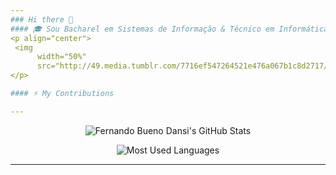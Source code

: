 ```yaml
---
### Hi there 👋
#### 🎓 Sou Bacharel em Sistemas de Informação & Técnico em Informática pelo IFES - Instituto Federal do Espírito Santo.
<p align="center">
 <img 
      width="50%" 
      src="http://49.media.tumblr.com/7716ef547264521e476a067b1c8d2717/tumblr_mevr65Tt1i1s0odt8o1_500.gif" />
</p>

#### ⚡ My Contributions

---
```

<div align="center">

![Fernando Bueno Dansi's GitHub Stats](https://github-readme-stats.vercel.app/api?username=fernandobdansi&show_icons=true&count_private=true&theme=dark)
 
</div>
<div align="center">
 
![Most Used Languages](https://github-readme-stats.vercel.app/api/top-langs/?username=fernandobdansi&hide=html&layout=compact&langs_count=8&theme=dark)

</div>

---
